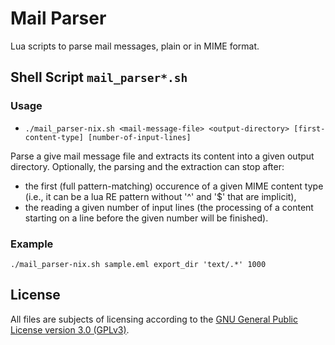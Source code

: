# Mail Parser

Lua scripts to parse mail messages, plain or in MIME format.

## Shell Script `mail_parser*.sh`

### Usage

*	`./mail_parser-nix.sh <mail-message-file> <output-directory> [first-content-type] [number-of-input-lines]`

Parse a give mail message file and extracts its content into a given output directory.
Optionally, the parsing and the extraction can stop after:

*	the first (full pattern-matching) occurence of a given MIME content type (i.e., it can be a lua RE pattern without '^' and '$' that are implicit),
*	the reading a given number of input lines (the processing of a content starting on a line before the given number will be finished).

### Example

~~~
./mail_parser-nix.sh sample.eml export_dir 'text/.*' 1000
~~~

## License

All files are subjects of licensing according to the [GNU General Public License version 3.0 (GPLv3)](https://www.gnu.org/licenses/gpl-3.0.html).
